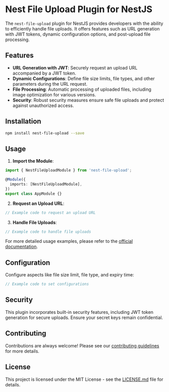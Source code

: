 # Nest File Upload Plugin for NestJS

The `nest-file-upload` plugin for NestJS provides developers with the ability to efficiently handle file uploads. It offers features such as URL generation with JWT tokens, dynamic configuration options, and post-upload file processing.

## Features

- **URL Generation with JWT**: Securely request an upload URL accompanied by a JWT token.
- **Dynamic Configurations**: Define file size limits, file types, and other parameters during the URL request.
- **File Processing**: Automatic processing of uploaded files, including image optimization for various versions.
- **Security**: Robust security measures ensure safe file uploads and protect against unauthorized access.

## Installation

```bash
npm install nest-file-upload --save
```

## Usage

1. **Import the Module**:

```typescript
import { NestFileUploadModule } from 'nest-file-upload';

@Module({
  imports: [NestFileUploadModule],
})
export class AppModule {}
```

2. **Request an Upload URL**:

```typescript
// Example code to request an upload URL
```

3. **Handle File Uploads**:

```typescript
// Example code to handle file uploads
```

For more detailed usage examples, please refer to the [official documentation](#).

## Configuration

Configure aspects like file size limit, file type, and expiry time:

```typescript
// Example code to set configurations
```

## Security

This plugin incorporates built-in security features, including JWT token generation for secure uploads. Ensure your secret keys remain confidential.

## Contributing

Contributions are always welcome! Please see our [contributing guidelines](#) for more details.

## License

This project is licensed under the MIT License - see the [LICENSE.md](LICENSE.md) file for details.

